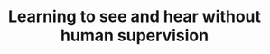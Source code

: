 ---
id:             2021-thesis
title:          "Learning to see and hear without human supervision"
authors:        
    - Me
venue:          PhD Thesis, University of California San Diego, 2021.
year:           "2021b"
thumbnail:      assets/publications/2021-phdthesis/ucsd.png
thumb_width:    50
links:
    thesis:     https://escholarship.org/uc/item/13s568v6
    bibtex:     assets/publications/2021-phdthesis/ref.txt
---